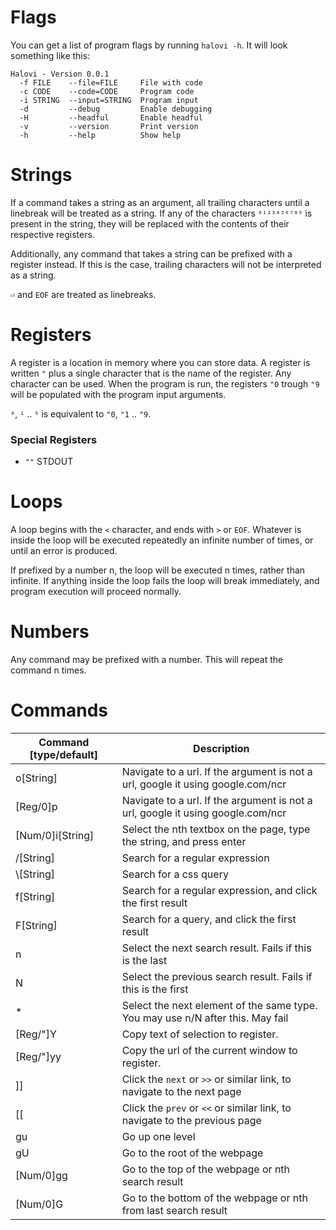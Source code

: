 # Flags

You can get a list of program flags by running `halovi -h`. It will look something like this:

```
Halovi - Version 0.0.1
  -f FILE    --file=FILE     File with code
  -c CODE    --code=CODE     Program code
  -i STRING  --input=STRING  Program input
  -d         --debug         Enable debugging
  -H         --headful       Enable headful
  -v         --version       Print version
  -h         --help          Show help
```

# Strings

If a command takes a string as an argument, all trailing characters until a linebreak will be treated as a string. If any of the characters `⁰¹²³⁴⁵⁶⁷⁸⁹` is present in the string, they will be replaced with the contents of their respective registers.

Additionally, any command that takes a string can be prefixed with a register instead. If this is the case, trailing characters will not be interpreted as a string.

`⏎` and `EOF` are treated as linebreaks.

# Registers

A register is a location in memory where you can store data. A register is written `"` plus a single character that is the name of the register. Any character can be used.
When the program is run, the registers `"0` trough `"9` will be populated with the program input arguments.

`⁰`, `¹` .. `⁹` is equivalent to `"0`, `"1` .. `"9`.

### Special Registers

* `""` STDOUT

# Loops

A loop begins with the `<` character, and ends with `>` or `EOF`. Whatever is inside the loop will be executed repeatedly an infinite number of times, or until an error is produced.

If prefixed by a number n, the loop will be executed n times, rather than infinite. If anything inside the loop fails the loop will break immediately, and program execution will proceed normally.

# Numbers

Any command may be prefixed with a number. This will repeat the command n times.

# Commands

| Command [type/default] | Description                                                                     |
|------------------------|---------------------------------------------------------------------------------|
| o[String]              | Navigate to a url. If the argument is not a url, google it using google.com/ncr |
| [Reg/0]p               | Navigate to a url. If the argument is not a url, google it using google.com/ncr |
| [Num/0]i[String]       | Select the nth textbox on the page, type the string, and press enter            |
| /[String]              | Search for a regular expression                                                 |
| \\[String]             | Search for a css query                                                          |
| f[String]              | Search for a regular expression, and click the first result                     |
| F[String]              | Search for a query, and click the first result                                  |
| n                      | Select the next search result. Fails if this is the last                        |
| N                      | Select the previous search result. Fails if this is the first                   |
| *                      | Select the next element of the same type. You may use n/N after this. May fail  |
| [Reg/"]Y               | Copy text of selection to register.                                             |
| [Reg/"]yy              | Copy the url of the current window to register.                                 |
| ]]                     | Click the `next` or `>>` or similar link, to navigate to the next page          |
| [[                     | Click the `prev` or `<<` or similar link, to navigate to the previous page      |
| gu                     | Go up one level                                                                 |
| gU                     | Go to the root of the webpage                                                   |
| [Num/0]gg              | Go to the top of the webpage or nth search result                               |
| [Num/0]G               | Go to the bottom of the webpage or nth from last search result                  |
